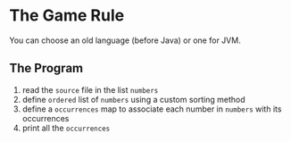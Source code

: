 # The Game Rule

You can choose an old language (before Java) or one for JVM.

## The Program

1. read the `source` file in the list `numbers`
2. define `ordered` list of `numbers` using a custom sorting method
3. define a `occurrences` map to associate each number in `numbers` with its occurrences
4. print all the `occurrences`
